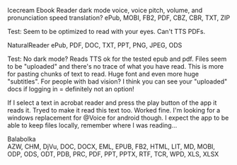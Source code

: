 
Icecream Ebook Reader
dark mode
voice, voice pitch, volume, and pronunciation speed
translation?
ePub, MOBI, FB2, PDF, CBZ, CBR, TXT, ZIP

Test: Seem to be optimized to read with your eyes. Can't TTS PDFs.


NaturalReader
ePub, PDF, DOC, TXT, PPT, PNG, JPEG, ODS

Test: No dark mode? Reads TTS ok for the tested epub and pdf. Files seem to be "uploaded" and there's no trace of what you have read. This is more for pasting chunks of text to read. Huge font and even more huge "subtitles". For people with bad vision? I think you can see your "uploaded" docs if logging in = definitely not an option!

If I select a text in acrobat reader and press the play button of the app it reads it. Tryed to make it read this text too. Worked fine. I'm looking for a windows replacement for @Voice for android though. I expect the app to be able to keep files locally, remember where I was reading...

Balabolka 	
AZW, CHM, DjVu, DOC, DOCX, EML, EPUB, FB2, HTML, LIT, MD, MOBI, ODP, ODS, ODT, PDB, PRC, PDF, PPT, PPTX, RTF, TCR, WPD, XLS, XLSX

